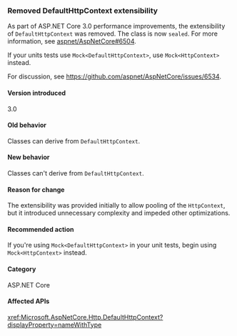 ### Removed DefaultHttpContext extensibility

As part of ASP.NET Core 3.0 performance improvements, the extensibility of `DefaultHttpContext` was removed. The class is now `sealed`. For more information, see [aspnet/AspNetCore#6504](https://github.com/aspnet/AspNetCore/pull/6504).

If your units tests use `Mock<DefaultHttpContext>`, use `Mock<HttpContext>` instead. 

For discussion, see https://github.com/aspnet/AspNetCore/issues/6534.

#### Version introduced

3.0

#### Old behavior

Classes can derive from `DefaultHttpContext`.

#### New behavior

Classes can't derive from `DefaultHttpContext`.

#### Reason for change

The extensibility was provided initially to allow pooling of the `HttpContext`, but it introduced unnecessary complexity and impeded other optimizations.

#### Recommended action

If you're using `Mock<DefaultHttpContext>` in your unit tests, begin using `Mock<HttpContext>` instead. 

#### Category

ASP.NET Core

#### Affected APIs

<xref:Microsoft.AspNetCore.Http.DefaultHttpContext?displayProperty=nameWithType>

<!--

#### Affected APIs

`T:Microsoft.AspNetCore.Http.DefaultHttpContext`

-->
